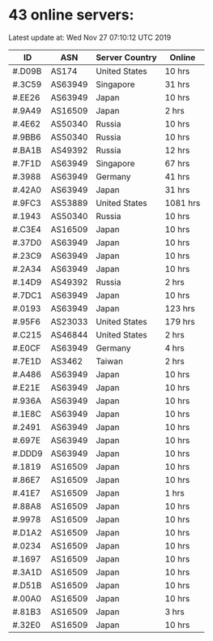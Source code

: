 # 43 online servers:

Latest update at: Wed Nov 27 07:10:12 UTC 2019

| ID | ASN | Server Country | Online |
| -- | --- | -------------- | ------ |
| #.D09B | AS174 | United States | 10 hrs |
| #.3C59 | AS63949 | Singapore | 31 hrs |
| #.EE26 | AS63949 | Japan | 10 hrs |
| #.9A49 | AS16509 | Japan | 2 hrs |
| #.4E62 | AS50340 | Russia | 10 hrs |
| #.9BB6 | AS50340 | Russia | 10 hrs |
| #.BA1B | AS49392 | Russia | 12 hrs |
| #.7F1D | AS63949 | Singapore | 67 hrs |
| #.3988 | AS63949 | Germany | 41 hrs |
| #.42A0 | AS63949 | Japan | 31 hrs |
| #.9FC3 | AS53889 | United States | 1081 hrs |
| #.1943 | AS50340 | Russia | 10 hrs |
| #.C3E4 | AS16509 | Japan | 10 hrs |
| #.37D0 | AS63949 | Japan | 10 hrs |
| #.23C9 | AS63949 | Japan | 10 hrs |
| #.2A34 | AS63949 | Japan | 10 hrs |
| #.14D9 | AS49392 | Russia | 2 hrs |
| #.7DC1 | AS63949 | Japan | 10 hrs |
| #.0193 | AS63949 | Japan | 123 hrs |
| #.95F6 | AS23033 | United States | 179 hrs |
| #.C215 | AS46844 | United States | 2 hrs |
| #.E0CF | AS63949 | Germany | 4 hrs |
| #.7E1D | AS3462 | Taiwan | 2 hrs |
| #.A486 | AS63949 | Japan | 10 hrs |
| #.E21E | AS63949 | Japan | 10 hrs |
| #.936A | AS63949 | Japan | 10 hrs |
| #.1E8C | AS63949 | Japan | 10 hrs |
| #.2491 | AS63949 | Japan | 10 hrs |
| #.697E | AS63949 | Japan | 10 hrs |
| #.DDD9 | AS63949 | Japan | 10 hrs |
| #.1819 | AS16509 | Japan | 10 hrs |
| #.86E7 | AS16509 | Japan | 10 hrs |
| #.41E7 | AS16509 | Japan | 1 hrs |
| #.88A8 | AS16509 | Japan | 10 hrs |
| #.9978 | AS16509 | Japan | 10 hrs |
| #.D1A2 | AS16509 | Japan | 10 hrs |
| #.0234 | AS16509 | Japan | 10 hrs |
| #.1697 | AS16509 | Japan | 10 hrs |
| #.3A1D | AS16509 | Japan | 10 hrs |
| #.D51B | AS16509 | Japan | 10 hrs |
| #.00A0 | AS16509 | Japan | 10 hrs |
| #.81B3 | AS16509 | Japan | 3 hrs |
| #.32E0 | AS16509 | Japan | 10 hrs |


